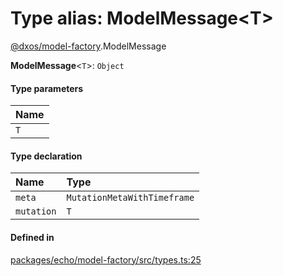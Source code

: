 # Type alias: ModelMessage<T\>

[@dxos/model-factory](../modules/dxos_model_factory.md).ModelMessage

 **ModelMessage**<`T`\>: `Object`

#### Type parameters

| Name |
| :------ |
| `T` |

#### Type declaration

| Name | Type |
| :------ | :------ |
| `meta` | `MutationMetaWithTimeframe` |
| `mutation` | `T` |

#### Defined in

[packages/echo/model-factory/src/types.ts:25](https://github.com/dxos/dxos/blob/main/packages/echo/model-factory/src/types.ts#L25)
